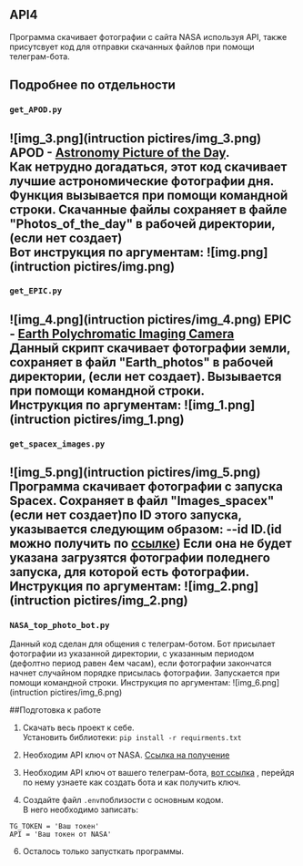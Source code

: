 ## API4
Программа скачивает фотографии с сайта NASA используя API, также присутсвует код для отправки скачанных файлов при помощи телеграм-бота.
## Подробнее по отдельности

### ```get_APOD.py```
![img_3.png](intruction pictires/img_3.png)
APOD - [Astronomy Picture of the Day](https://apod.nasa.gov/apod/astropix.html). \
Как нетрудно догадаться, этот код скачивает лучшие астрономические фотографии дня. Функция вызывается при помощи командной строки.
Скачанные файлы сохраняет в файле "Photos_of_the_day" в рабочей директории, (если нет создает)\
Вот инструкция по аргументам:
![img.png](intruction pictires/img.png)
----
### ```get_EPIC.py```
![img_4.png](intruction pictires/img_4.png)
EPIC - [Earth Polychromatic Imaging Camera](https://epic.gsfc.nasa.gov/) \
Данный скрипт скачивает фотографии земли, сохраняет в файл "Earth_photos" в рабочей директории, (если нет создает). Вызывается при помощи командной строки.\
Инструкция по аргументам:
![img_1.png](intruction pictires/img_1.png)
----
### ```get_spacex_images.py```
![img_5.png](intruction pictires/img_5.png)
Программа скачивает фотографии с запуска Spacex. Сохраняет в файл "Images_spacex" (если нет создает)по ID этого запуска, указывается
следующим образом: --id ID.(id можно получить по [ссылке](https://api.spacexdata.com/v5/launches/)) Если она не будет указана загрузятся фотографии поледнего запуска, для которой есть
фотографии.\
Инструкция по аргументам:
![img_2.png](intruction pictires/img_2.png)
----
### ```NASA_top_photo_bot.py```
Данный код сделан для общения с телеграм-ботом. Бот присылает фотографии из указанной директории, с указанным периодом (дефолтно период равен 4ем часам),
если фотографии закончатся начнет случайном порядке присылась фотографии.
Запускается при помощи командной строки.
Инструкция по аргументам:
![img_6.png](intruction pictires/img_6.png)

##Подготовка к работе

1. Скачать весь проект к себе.  
Установить библиотеки:
```pip install -r requirments.txt```
  
2. Необходим API ключ от NASA. [Ссылка на получение](https://api.nasa.gov/)

4. Необходим API ключ от вашего телеграм-бота, [вот ссылка](https://way23.ru/%D1%80%D0%B5%D0%B3%D0%B8%D1%81%D1%82%D1%80%D0%B0%D1%86%D0%B8%D1%8F-%D0%B1%D0%BE%D1%82%D0%B0-%D0%B2-telegram.html)
, перейдя по нему узнаете как создать бота и как получить ключ. 


4. Создайте файл ```.env```поблизости с основным кодом. \
В него необходимо записать:

```TG_TOKEN = 'Ваш токен'```\
```API = 'Ваш токен от NASA' ```

6. Осталось только запусткать программы.